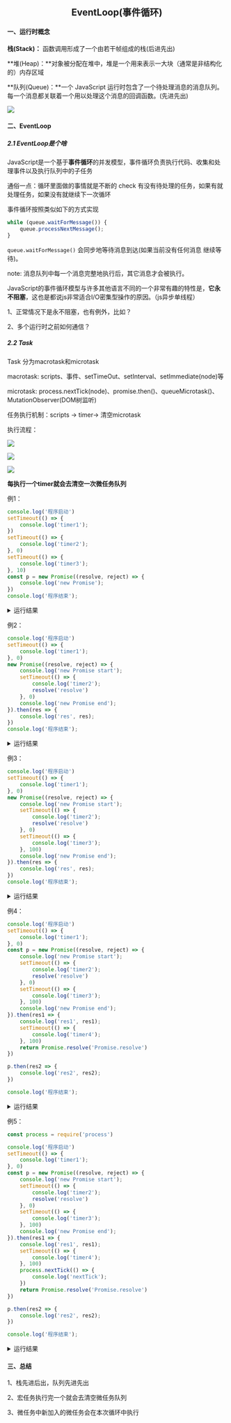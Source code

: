 <center><h2>
    EventLoop(事件循环)
    </h2></center>

#### 一、运行时概念

**栈(Stack)：** 函数调用形成了一个由若干帧组成的栈(后进先出)

**堆(Heap)：**对象被分配在堆中，堆是一个用来表示一大块（通常是非结构化的）内存区域

**队列(Queue)：**一个 JavaScript 运行时包含了一个待处理消息的消息队列。每一个消息都关联着一个用以处理这个消息的回调函数。(先进先出)



![](./01/1.svg)



#### 二、EventLoop

##### 2.1 EventLoop是个啥

JavaScript是一个基于**事件循环**的并发模型，事件循环负责执行代码、收集和处理事件以及执行队列中的子任务

通俗一点：循环里面做的事情就是不断的 check 有没有待处理的任务，如果有就处理任务，如果没有就继续下一次循环



事件循环按照类似如下的方式实现

```js
while (queue.waitForMessage()) {
    queue.processNextMessage();
}
```

`queue.waitForMessage()` 会同步地等待消息到达(如果当前没有任何消息 继续等待)。

note: 消息队列中每一个消息完整地执行后，其它消息才会被执行。



JavaScript的事件循环模型与许多其他语言不同的一个非常有趣的特性是，**它永不阻塞**，这也是都说js非常适合I/O密集型操作的原因。（js异步单线程）



1、正常情况下是永不阻塞，也有例外，比如？

2、多个运行时之前如何通信？





##### 2.2 Task

Task 分为macrotask和microtask

macrotask: scripts、事件、setTimeOut、setInterval、setImmediate(node)等

microtask: process.nextTick(node)、promise.then()、queueMicrotask()、MutationObserver(DOM树监听)


任务执行机制：scripts → timer→ 清空microtask

执行流程：

![](https://user-gold-cdn.xitu.io/2020/5/28/1725b21c04225baa?imageView2/0/w/1280/h/960/format/webp/ignore-error/1)



![](https://user-gold-cdn.xitu.io/2020/5/28/1725b21c00671aa5?imageView2/0/w/1280/h/960/format/webp/ignore-error/1)



![](https://user-gold-cdn.xitu.io/2020/5/28/1725b21c008d5978?imageView2/0/w/1280/h/960/format/webp/ignore-error/1)



**每执行一个timer就会去清空一次微任务队列**



例1：

```js
console.log('程序启动')
setTimeout(() => {
    console.log('timer1');
})
setTimeout(() => {
    console.log('timer2');
}, 0)
setTimeout(() => {
    console.log('timer3');
}, 10)
const p = new Promise((resolve, reject) => {
    console.log('new Promise');
})
console.log('程序结束');
```

<details>
  <summary>运行结果</summary>
  <pre>
  	<code> 
        程序启动
        new Promise
        程序结束
        timer1
        timer2
        timer3
  	</code>
  </pre>
</details>



例2：

```js
console.log('程序启动')  
setTimeout(() => {
    console.log('timer1');
}, 0) 
new Promise((resolve, reject) => {
    console.log('new Promise start'); 
    setTimeout(() => {
        console.log('timer2');
        resolve('resolve')
    }, 0)
    console.log('new Promise end');
}).then(res => {
    console.log('res', res);
})
console.log('程序结束');
```

<details>
  <summary>运行结果</summary>
  <pre>
  	<code> 
        程序启动
        new Promise start
        new Promise end
        程序结束
        timer1
        timer2
        res resolve
  	</code>
  </pre>
</details>



例3：

```js
console.log('程序启动')  
setTimeout(() => {
    console.log('timer1');
}, 0) 
new Promise((resolve, reject) => {
    console.log('new Promise start'); 
    setTimeout(() => {
        console.log('timer2');
        resolve('resolve')
    }, 0)
    setTimeout(() => {
        console.log('timer3');
    }, 100)
    console.log('new Promise end');
}).then(res => {
    console.log('res', res);
})
console.log('程序结束');
```

<details>
  <summary>运行结果</summary>
  <pre>
  	<code> 
        程序启动
        new Promise start
        new Promise end
        程序结束
        timer1
        timer2
        res resolve
        timer3
  	</code>
  </pre>
</details>



例4：

```js
console.log('程序启动')  
setTimeout(() => {
    console.log('timer1');
}, 0) 
const p = new Promise((resolve, reject) => {
    console.log('new Promise start'); 
    setTimeout(() => {
        console.log('timer2');
        resolve('resolve')
    }, 0)
    setTimeout(() => {
        console.log('timer3');
    }, 100)
    console.log('new Promise end');
}).then(res1 => {
    console.log('res1', res1);
    setTimeout(() => {
        console.log('timer4');
    }, 100)
    return Promise.resolve('Promise.resolve')
})

p.then(res2 => {
    console.log('res2', res2);
})

console.log('程序结束');
```



<details>
  <summary>运行结果</summary>
  <pre>
  	<code> 
        程序启动
        new Promise start
        new Promise end
        程序结束
        timer1
        timer2
        res1 resolve
        res2 Promise.resolve
        timer3
        timer4
  	</code>
  </pre>
</details>



例5：

```js
const process = require('process')

console.log('程序启动')  
setTimeout(() => {
    console.log('timer1');
}, 0) 
const p = new Promise((resolve, reject) => {
    console.log('new Promise start'); 
    setTimeout(() => {
        console.log('timer2');
        resolve('resolve')
    }, 0)
    setTimeout(() => {
        console.log('timer3');
    }, 100)
    console.log('new Promise end');
}).then(res1 => {
    console.log('res1', res1);
    setTimeout(() => {
        console.log('timer4');
    }, 100)
    process.nextTick(() => {
        console.log('nextTick');
    })
    return Promise.resolve('Promise.resolve')
})

p.then(res2 => {
    console.log('res2', res2);
})

console.log('程序结束');
```

<details>
  <summary>运行结果</summary>
  <pre>
  	<code> 
        程序启动
        new Promise start
        new Promise end
        程序结束
        timer1
        timer2
        res1 resolve
        res2 Promise.resolve
        nextTick
        timer3
        timer4
  	</code>
  </pre>
</details>



#### 三、总结

1、栈先进后出，队列先进先出

2、宏任务执行完一个就会去清空微任务队列

3、微任务中新加入的微任务会在本次循环中执行